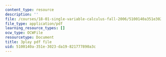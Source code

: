 ```yaml
---
content_type: resource
description: ''
file: /courses/18-01-single-variable-calculus-fall-2006/5100140a351e3023da19821777890a3c_Bv9kVDcj7yo.pdf
file_type: application/pdf
learning_resource_types: []
ocw_type: OCWFile
resourcetype: Document
title: 3play pdf file
uid: 5100140a-351e-3023-da19-821777890a3c
---
```


